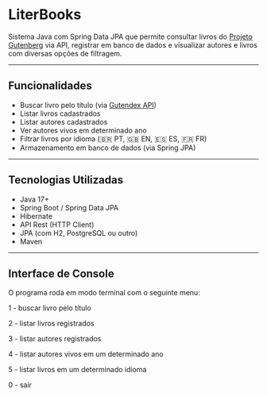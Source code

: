 # LiterBooks

Sistema Java com Spring Data JPA que permite consultar livros do [Projeto Gutenberg](https://gutendex.com/) via API, registrar em banco de dados e visualizar autores e livros com diversas opções de filtragem.

---

## Funcionalidades

-  Buscar livro pelo título (via [Gutendex API](https://gutendex.com/))
-  Listar livros cadastrados
-  Listar autores cadastrados
-  Ver autores vivos em determinado ano
-  Filtrar livros por idioma (🇧🇷 PT, 🇬🇧 EN, 🇪🇸 ES, 🇫🇷 FR)
-  Armazenamento em banco de dados (via Spring JPA)

---

##  Tecnologias Utilizadas

- Java 17+
- Spring Boot / Spring Data JPA
- Hibernate
- API Rest (HTTP Client)
- JPA (com H2, PostgreSQL ou outro)
- Maven

---

## Interface de Console

O programa roda em modo terminal com o seguinte menu:

1 - buscar livro pelo título

2 - listar livros registrados

3 - listar autores registrados

4 - listar autores vivos em um determinado ano

5 - listar livros em um determinado idioma

0 - sair
